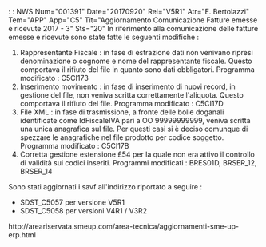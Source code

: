  :  : NWS Num="001391" Date="20170920" Rel="V5R1" Atr="E. Bertolazzi" Tem="APP" App="C5" Tit="Aggiornamento Comunicazione Fatture emesse e ricevute 2017 - 3" Sts="20"
 In riferimento alla comunicazione delle fatture emesse e ricevute sono state fatte le seguenti  modifiche : 

<ol>
<li>Rappresentante Fiscale :  in fase di estrazione dati non venivano ripresi denominazione o cognome e nome del rappresentante fiscale. Questo comportava il rifiuto del file in quanto sono dati obbligatori.
Programma modificato :  C5CI173</li>
<li>Inserimento movimento :  in fase di inserimento di nuovi record, in gestione del file, non veniva scritta correttamente l'aliquota. Questo comportava il rifiuto del file.
Programma modificato :  C5CI17D</li>
<li>File XML :  in fase di trasmissione, a fronte delle bolle doganali identificate come IdFiscaleIVA pari a OO 99999999999,  veniva scritta una unica anagrafica sul file.
Per questi casi si è deciso comunque di spezzare le anagrafiche nel file prodotto per codice soggetto.
Programma modificato :  C5CI17B</li>
<li>Corretta gestione estensione £54 per la quale non era attivo il controllo di validità sui codici inseriti.
Programmi modificati :  BRES01D, BRSER_12, BRSER_14</li>
</ol>

Sono stati aggiornati i savf all'indirizzo riportato a seguire : 
<ul>
<li>SDST_C5057 per versione V5R1</li>
<li>SDST_C5058 per versioni V4R1 / V3R2</li>
</ul>
http://areariservata.smeup.com/area-tecnica/aggiornamenti-sme-up-erp.html 